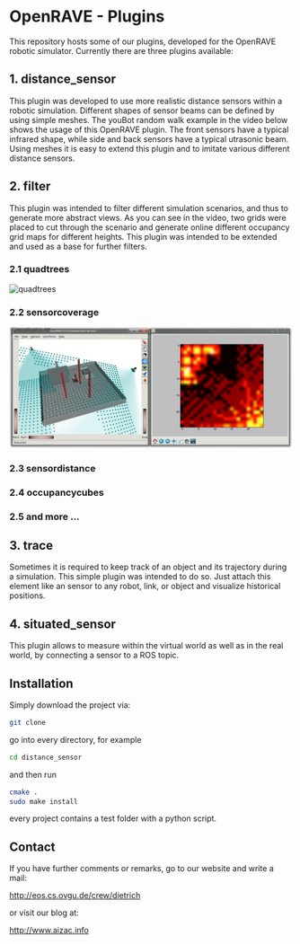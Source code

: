 # OpenRAVE - Plugins

This repository hosts some of our plugins, developed for the OpenRAVE robotic
simulator. Currently there are three plugins available:

## 1. distance_sensor

This plugin was developed to use more realistic distance sensors within a
robotic simulation. Different shapes of sensor beams can be defined by using
simple meshes. The youBot random walk example in the video below shows the usage
of this OpenRAVE plugin. The front sensors have a typical infrared shape, while
side and back sensors have a typical utrasonic beam. Using meshes it is easy to
extend this plugin and to imitate various different distance sensors.



## 2. filter

This plugin was intended to filter different simulation scenarios, and thus to
generate more abstract views. As you can see in the video, two grids were placed
to cut through the scenario and generate online different occupancy grid maps
for different heights. This plugin was intended to be extended and used as a
base for further filters.

### 2.1 quadtrees

![quadtrees](https://gitlab.com/OvGU-ESS/OpenRAVE-Plugins/raw/a55854372573b7f2e8173744b8fea91b8a77892a/misc/filter_quadtree.png)

### 2.2 sensorcoverage

![quadtrees](misc/filter_sensorcoverage.png)

### 2.3 sensordistance

### 2.4 occupancycubes

### 2.5 and more ...


## 3. trace

Sometimes it is required to keep track of an object and its trajectory during a
simulation. This simple plugin was intended to do so. Just attach this element
like an sensor to any robot, link, or object and visualize historical positions.

## 4. situated_sensor

This plugin allows to measure within the virtual world as well as in the real
world, by connecting a sensor to a ROS topic.


## Installation

Simply download the project via:

```bash
git clone
```
go into every directory, for example

```bash
cd distance_sensor
```

and then run

```bash
cmake .
sudo make install
```
every project contains a test folder with a python script.

## Contact

If you have further comments or remarks, go to our website and write a mail:

http://eos.cs.ovgu.de/crew/dietrich

or visit our blog at:

http://www.aizac.info
